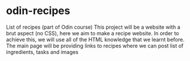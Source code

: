 # odin-recipes
List of recipes (part of Odin course)
This project will be a website with a brut aspect (no CSS), here we aim to make a recipe website.
In order to achieve this, we will use all of the HTML knowledge that we learnt before.
The main page will be providing links to recipes where we can post list of ingredients, tasks and images